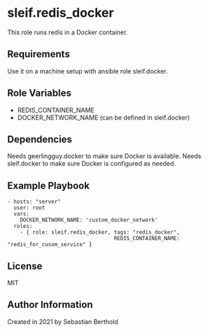 sleif.redis_docker
============

This role runs redis in a Docker container.

Requirements
------------

Use it on a machine setup with ansible role sleif.docker.

Role Variables
--------------

- REDIS_CONTAINER_NAME
- DOCKER_NETWORK_NAME (can be defined in sleif.docker)

Dependencies
------------

Needs geerlingguy.docker to make sure Docker is available.
Needs sleif.docker to make sure Docker is configured as needed.

Example Playbook
----------------

    - hosts: "server"
      user: root
      vars:
        DOCKER_NETWORK_NAME: 'custom_docker_network'
      roles:
        - { role: sleif.redis_docker, tags: "redis_docker",
                                      REDIS_CONTAINER_NAME: "redis_for_cusom_service" }

License
-------

MIT

Author Information
------------------

Created in 2021 by Sebastian Berthold
